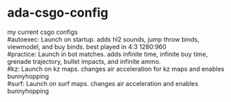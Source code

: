 # ada-csgo-config
my current csgo configs
<br>
#autoexec: 
Launch on startup. adds hl2 sounds, jump throw binds, viewmodel, and buy binds. best played in 4:3 1280:960
<br>
#practice: 
Launch in bot matches. adds infinite time, infinite buy time, grenade trajectory, bullet impacts, and infinite ammo.
<br>
#kz: 
Launch on kz maps. changes air acceleration for kz maps and enables bunnyhopping
<br>
#surf: 
Launch on surf maps. changes air acceleration and enables bunnyhopping

